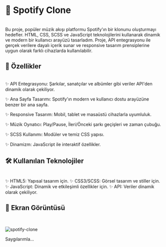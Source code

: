 # 🎵 Spotify Clone
<br/>
Bu proje, popüler müzik akışı platformu Spotify'ın bir klonunu oluşturmayı hedefler. 
HTML, CSS, SCSS ve JavaScript teknolojilerini kullanarak dinamik ve modern bir kullanıcı arayüzü tasarladım.
Proje, API entegrasyonu ile gerçek verilere dayalı içerik sunar ve responsive tasarım prensiplerine uygun olarak farklı cihazlarda kullanılabilir.

## 🚀 Özellikler
<br/>
✨ API Entegrasyonu: Şarkılar, sanatçılar ve albümler gibi veriler API'den dinamik olarak çekiliyor.

✨ Ana Sayfa Tasarımı: Spotify'ın modern ve kullanıcı dostu arayüzüne benzer bir ana sayfa.

✨ Responsive Tasarım: Mobil, tablet ve masaüstü cihazlarla uyumluluk.

✨ Müzik Oynatıcı: Play/Pause, İleri/Önceki şarkı geçişleri ve zaman çubuğu.

✨ SCSS Kullanımı: Modüler ve temiz CSS yapısı. 

✨ Dinamizm: JavaScript ile interaktif özellikler.

## 🛠️ Kullanılan Teknolojiler
<br/>
✨ HTML5: Yapısal tasarım için.
✨ CSS3/SCSS: Görsel tasarım ve stiller için.
✨ JavaScript: Dinamik ve etkileşimli özellikler için.
✨  API: Veriler dinamik olarak çekiliyor.

## 📸 Ekran Görüntüsü
<br/>

![spotify-clone](https://github.com/user-attachments/assets/352ecbb9-d6a5-4c29-bbe9-786088292ce2)


Saygılarımla...







